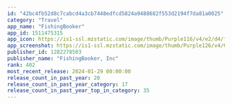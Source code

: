 ```yaml
---
id: "42bc4fb52d8c7cabcd4a3cb7448edfcd5824a9488682f553d2194f7da81a0025"
category: "Travel"
app_name: "FishingBooker"
app_id: 1511475315
app_icon: https://is1-ssl.mzstatic.com/image/thumb/Purple116/v4/e2/d4/f8/e2d4f8e9-3041-c640-fe3e-c2fdf6d93d55/AppIcon-0-0-1x_U007epad-0-7-0-85-220.png/1024x1024bb.png
app_screenshot: https://is1-ssl.mzstatic.com/image/thumb/Purple126/v4/60/76/a5/6076a5b5-cc88-12f2-bdbe-2386b115fcb8/6a2e0365-a010-4600-b403-c96ba25b351d_6.5_U0027_AppStore__U00231.jpg/1242x2688bb.png
publisher_id: 1282278503
publisher_name: "FishingBooker, Inc"
rank: 402
most_recent_release: 2024-01-29 00:00:00
release_count_in_past_year: 20
release_count_in_past_year_category: 17
release_count_in_past_year_top_in_category: 35
---
```

